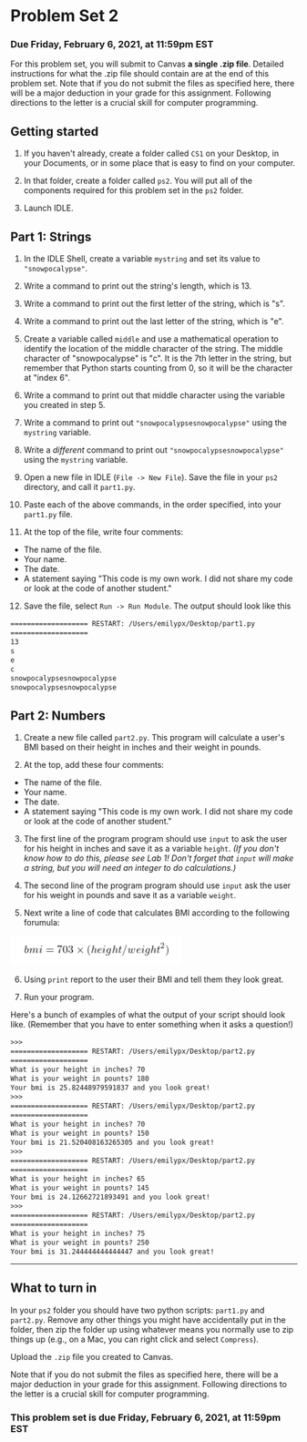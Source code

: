 # Problem Set 2
### Due Friday, February 6, 2021, at 11:59pm EST

For this problem set, you will submit to Canvas **a single .zip file**. Detailed instructions for what the .zip file should contain are at the end of this problem set. Note that if you do not submit the files as specified here, there will be a major deduction in your grade for this assignment. Following directions to the letter is a crucial skill for computer programming.

## Getting started

1. If you haven't already, create a folder called `CS1` on your Desktop, in your Documents, or in some place that is easy to find on your computer.

2. In that folder, create a folder called `ps2`. You will put all of the components required for this problem set in the `ps2` folder.

3. Launch IDLE.

## Part 1: Strings

1. In the IDLE Shell, create a variable `mystring` and set its value to `"snowpocalypse"`. 

2. Write a command to print out the string's length, which is 13.

3. Write a command to print out the first letter of the string, which is "s".

4. Write a command to print out the last letter of the string, which is "e".

5. Create a variable called `middle` and use a mathematical operation to identify the location of the middle character of the string. The middle character of "snowpocalypse" is "c". It is the 7th letter in the string, but remember that Python starts counting from 0, so it will be the character at "index 6". 

6. Write a command to print out that middle character using the variable you created in step 5.

7. Write a command to print out `"snowpocalypsesnowpocalypse"` using the `mystring` variable. 

8. Write a *different* command to print out `"snowpocalypsesnowpocalypse"` using the `mystring` variable. 

9. Open a new file in IDLE (`File -> New File`). Save the file in your `ps2` directory, and call it `part1.py`.

10. Paste each of the above commands, in the order specified, into your `part1.py` file.

11. At the top of the file, write four comments:

* The name of the file.
* Your name.
* The date.
* A statement saying "This code is my own work. I did not share my code or look at the code of another student."

12. Save the file, select `Run -> Run Module`. The output should look like this

```
=================== RESTART: /Users/emilypx/Desktop/part1.py ===================
13
s
e
c
snowpocalypsesnowpocalypse
snowpocalypsesnowpocalypse
```


## Part 2: Numbers

1. Create a new file called `part2.py`. This program will calculate a user's BMI based on their height in inches and their weight in pounds.

2. At the top, add these four comments: 

* The name of the file.
* Your name.
* The date.
* A statement saying "This code is my own work. I did not share my code or look at the code of another student."

3. The first line of the program program should use `input` to ask the user for his height in inches and save it as a variable `height`. *(If you don't know how to do this, please see Lab 1! Don't forget that `input` will make a string, but you will need an integer to do calculations.)*

4. The second line of the program program should use `input` ask the user for his weight in pounds and save it as a variable `weight`. 

5. Next write a line of code that calculates BMI according to the following forumula:

<img src="formula.png" width=300>

6. Using `print` report to the user their BMI and tell them they look great.

7. Run your program.

Here's a bunch of examples of what the output of your script should look like. (Remember that you have to enter something when it asks a question!)

```
>>> 
=================== RESTART: /Users/emilypx/Desktop/part2.py ===================
What is your height in inches? 70
What is your weight in pounts? 180
Your bmi is 25.82448979591837 and you look great!
>>> 
=================== RESTART: /Users/emilypx/Desktop/part2.py ===================
What is your height in inches? 70
What is your weight in pounts? 150
Your bmi is 21.520408163265305 and you look great!
>>> 
=================== RESTART: /Users/emilypx/Desktop/part2.py ===================
What is your height in inches? 65
What is your weight in pounts? 145
Your bmi is 24.12662721893491 and you look great!
>>> 
=================== RESTART: /Users/emilypx/Desktop/part2.py ===================
What is your height in inches? 75
What is your weight in pounts? 250
Your bmi is 31.244444444444447 and you look great!
```

---

## What to turn in
In your `ps2` folder you should have two python scripts: `part1.py` and `part2.py`. Remove any other things you might have accidentally put in the folder, then zip the folder up using whatever means you normally use to zip things up (e.g., on a Mac, you can right click and select `Compress`).

Upload the `.zip` file you created to Canvas. 

Note that if you do not submit the files as specified here, there will be a major deduction in your grade for this assignment. Following directions to the letter is a crucial skill for computer programming.

### This problem set is due Friday, February 6, 2021, at 11:59pm EST


